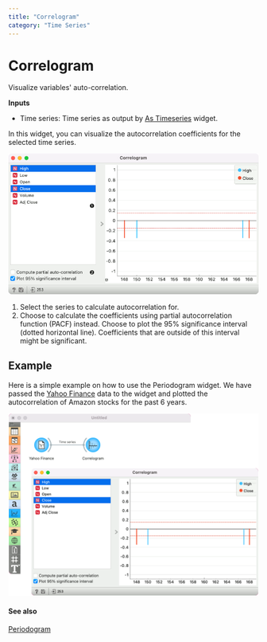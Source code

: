 ```yaml
---
title: "Correlogram"
category: "Time Series"
---
```

Correlogram
===========

Visualize variables' auto-correlation.

**Inputs**

- Time series: Time series as output by [As Timeseries](/widget-catalog/time-series/as_timeseries) widget.

In this widget, you can visualize the autocorrelation coefficients for the selected time series.

![](/widget-catalog/time-series/images/correlogram.png)

1. Select the series to calculate autocorrelation for.
2. Choose to calculate the coefficients using partial autocorrelation function (PACF) instead. Choose to plot the 95% significance interval (dotted horizontal line). Coefficients that are outside of this interval might be significant.

Example
-------

Here is a simple example on how to use the Periodogram widget. We have passed the [Yahoo Finance](/widget-catalog/time-series/yahoo_finance) data to the widget and plotted the autocorrelation of Amazon stocks for the past 6 years.

![](/widget-catalog/time-series/images/Correlogram-Example.png)

#### See also

[Periodogram](/widget-catalog/time-series/periodogram_w)
